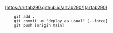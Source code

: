 <!--
### (main)[https://artab290.github.io/artab290/main.html] 👋
-->

[https://artab290.github.io/artab290/](artab290)


```
    git add .  
    git commit -m "deploy as usual" [--force]  
    git push [origin main]  
```


[^note]:   
    Check the actions page for deployment error:   
    [https://github.com/artab290/artab290/actions](actions)   

    refer to basic readme reference:   
    [https://docs.github.com/en/get-started/writing-on-github/getting-started-with-writing-and-formatting-on-github/basic-writing-and-formatting-syntax] (readme)

    


<!--
https://artab290.github.io/artab290/main.html
- 🔭 I’m currently working on ...
- 🌱 I’m currently learning ...
- 👯 I’m looking to collaborate on ...
- 🤔 I’m looking for help with ...
- 💬 Ask me about ...
- 📫 How to reach me: ...
- 😄 Pronouns: ...
- ⚡ Fun fact: ...
-->

